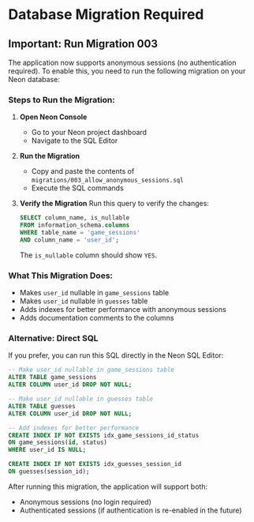 # Database Migration Required

## Important: Run Migration 003

The application now supports anonymous sessions (no authentication required). To enable this, you need to run the following migration on your Neon database:

### Steps to Run the Migration:

1. **Open Neon Console**
   - Go to your Neon project dashboard
   - Navigate to the SQL Editor

2. **Run the Migration**
   - Copy and paste the contents of `migrations/003_allow_anonymous_sessions.sql`
   - Execute the SQL commands

3. **Verify the Migration**
   Run this query to verify the changes:
   ```sql
   SELECT column_name, is_nullable 
   FROM information_schema.columns 
   WHERE table_name = 'game_sessions' 
   AND column_name = 'user_id';
   ```
   
   The `is_nullable` column should show `YES`.

### What This Migration Does:

- Makes `user_id` nullable in `game_sessions` table
- Makes `user_id` nullable in `guesses` table
- Adds indexes for better performance with anonymous sessions
- Adds documentation comments to the columns

### Alternative: Direct SQL

If you prefer, you can run this SQL directly in the Neon SQL Editor:

```sql
-- Make user_id nullable in game_sessions table
ALTER TABLE game_sessions 
ALTER COLUMN user_id DROP NOT NULL;

-- Make user_id nullable in guesses table
ALTER TABLE guesses 
ALTER COLUMN user_id DROP NOT NULL;

-- Add indexes for better performance
CREATE INDEX IF NOT EXISTS idx_game_sessions_id_status 
ON game_sessions(id, status) 
WHERE user_id IS NULL;

CREATE INDEX IF NOT EXISTS idx_guesses_session_id 
ON guesses(session_id);
```

After running this migration, the application will support both:
- Anonymous sessions (no login required)
- Authenticated sessions (if authentication is re-enabled in the future)